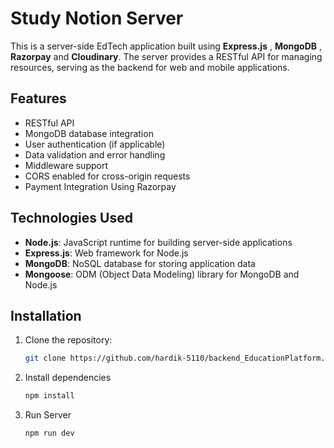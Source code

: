 # Study Notion Server

This is a server-side EdTech application built using **Express.js** , **MongoDB** ,  **Razorpay** and **Cloudinary**. The server provides a RESTful API for managing resources, serving as the backend for web and mobile applications.

## Features

- RESTful API
- MongoDB database integration
- User authentication (if applicable)
- Data validation and error handling
- Middleware support
- CORS enabled for cross-origin requests
- Payment Integration Using Razorpay


## Technologies Used

- **Node.js**: JavaScript runtime for building server-side applications
- **Express.js**: Web framework for Node.js
- **MongoDB**: NoSQL database for storing application data
- **Mongoose**: ODM (Object Data Modeling) library for MongoDB and Node.js

## Installation

1. Clone the repository:

   ```bash
   git clone https://github.com/hardik-5110/backend_EducationPlatform.git
2. Install dependencies
   ```bash
   npm install
3. Run Server
    ```bash
    npm run dev
  
   
